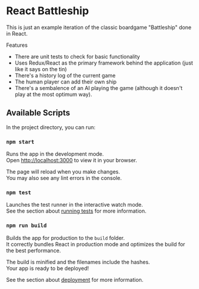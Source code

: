 
# React Battleship 

This is just an example iteration of the classic boardgame "Battleship" done in React.  

Features 

* There are unit tests to check for basic functionality
* Uses Redux/React as the primary framework behind the application (just like it says on the tin)
* There's a history log of the current game
* The human player can add their own ship
* There's a sembalence of an AI playing the game (although it doesn't play at the most optimum way).  

## Available Scripts

In the project directory, you can run:

### `npm start`

Runs the app in the development mode.\
Open [http://localhost:3000](http://localhost:3000) to view it in your browser.

The page will reload when you make changes.\
You may also see any lint errors in the console.

### `npm test`

Launches the test runner in the interactive watch mode.\
See the section about [running tests](https://facebook.github.io/create-react-app/docs/running-tests) for more information.

### `npm run build`

Builds the app for production to the `build` folder.\
It correctly bundles React in production mode and optimizes the build for the best performance.

The build is minified and the filenames include the hashes.\
Your app is ready to be deployed!

See the section about [deployment](https://facebook.github.io/create-react-app/docs/deployment) for more information.

